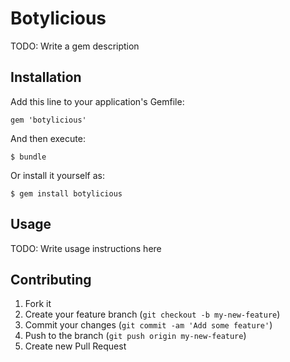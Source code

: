 # Botylicious

TODO: Write a gem description

## Installation

Add this line to your application's Gemfile:

    gem 'botylicious'

And then execute:

    $ bundle

Or install it yourself as:

    $ gem install botylicious

## Usage

TODO: Write usage instructions here

## Contributing

1. Fork it
2. Create your feature branch (`git checkout -b my-new-feature`)
3. Commit your changes (`git commit -am 'Add some feature'`)
4. Push to the branch (`git push origin my-new-feature`)
5. Create new Pull Request
